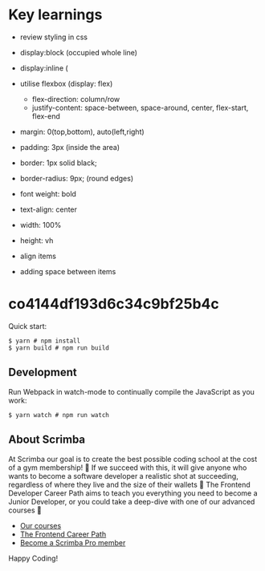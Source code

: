 # Key learnings
- review styling in css
- display:block (occupied whole line)
- display:inline (
- utilise flexbox (display: flex)
     - flex-direction: column/row
     - justify-content: space-between, space-around, center, flex-start, flex-end
    
- margin: 0(top,bottom), auto(left,right)
- padding: 3px (inside the area)
- border: 1px solid black;
- border-radius: 9px; (round edges)
- font weight: bold
- text-align: center
- width: 100%
- height: vh
- align items
- adding space between items

# co4144df193d6c34c9bf25b4c

Quick start:

```
$ yarn # npm install
$ yarn build # npm run build
````

## Development

Run Webpack in watch-mode to continually compile the JavaScript as you work:

```
$ yarn watch # npm run watch
```

## About Scrimba

At Scrimba our goal is to create the best possible coding school at the cost of a gym membership! 💜
If we succeed with this, it will give anyone who wants to become a software developer a realistic shot at succeeding, regardless of where they live and the size of their wallets 🎉
The Frontend Developer Career Path aims to teach you everything you need to become a Junior Developer, or you could take a deep-dive with one of our advanced courses 🚀

- [Our courses](https://scrimba.com/allcourses)
- [The Frontend Career Path](https://scrimba.com/learn/frontend)
- [Become a Scrimba Pro member](https://scrimba.com/pricing)

Happy Coding!
